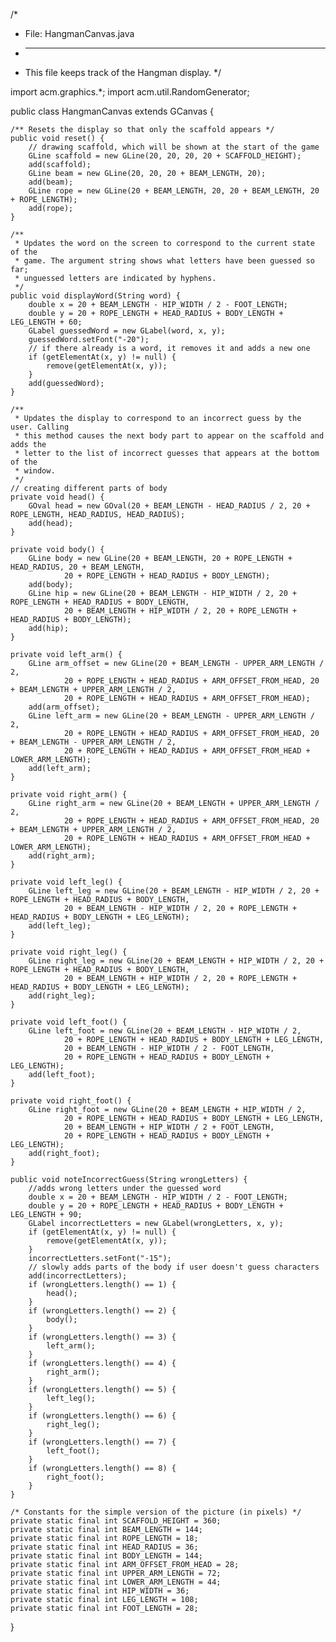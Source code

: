 /*
 * File: HangmanCanvas.java
 * ------------------------
 * This file keeps track of the Hangman display.
 */

import acm.graphics.*;
import acm.util.RandomGenerator;

public class HangmanCanvas extends GCanvas {

	/** Resets the display so that only the scaffold appears */
	public void reset() {
		// drawing scaffold, which will be shown at the start of the game
		GLine scaffold = new GLine(20, 20, 20, 20 + SCAFFOLD_HEIGHT);
		add(scaffold);
		GLine beam = new GLine(20, 20, 20 + BEAM_LENGTH, 20);
		add(beam);
		GLine rope = new GLine(20 + BEAM_LENGTH, 20, 20 + BEAM_LENGTH, 20 + ROPE_LENGTH);
		add(rope);
	}

	/**
	 * Updates the word on the screen to correspond to the current state of the
	 * game. The argument string shows what letters have been guessed so far;
	 * unguessed letters are indicated by hyphens.
	 */
	public void displayWord(String word) {
		double x = 20 + BEAM_LENGTH - HIP_WIDTH / 2 - FOOT_LENGTH;
		double y = 20 + ROPE_LENGTH + HEAD_RADIUS + BODY_LENGTH + LEG_LENGTH + 60;
		GLabel guessedWord = new GLabel(word, x, y);
		guessedWord.setFont("-20");
		// if there already is a word, it removes it and adds a new one
		if (getElementAt(x, y) != null) {
			remove(getElementAt(x, y));
		}
		add(guessedWord);
	}

	/**
	 * Updates the display to correspond to an incorrect guess by the user. Calling
	 * this method causes the next body part to appear on the scaffold and adds the
	 * letter to the list of incorrect guesses that appears at the bottom of the
	 * window.
	 */
	// creating different parts of body
	private void head() {
		GOval head = new GOval(20 + BEAM_LENGTH - HEAD_RADIUS / 2, 20 + ROPE_LENGTH, HEAD_RADIUS, HEAD_RADIUS);
		add(head);
	}

	private void body() {
		GLine body = new GLine(20 + BEAM_LENGTH, 20 + ROPE_LENGTH + HEAD_RADIUS, 20 + BEAM_LENGTH,
				20 + ROPE_LENGTH + HEAD_RADIUS + BODY_LENGTH);
		add(body);
		GLine hip = new GLine(20 + BEAM_LENGTH - HIP_WIDTH / 2, 20 + ROPE_LENGTH + HEAD_RADIUS + BODY_LENGTH,
				20 + BEAM_LENGTH + HIP_WIDTH / 2, 20 + ROPE_LENGTH + HEAD_RADIUS + BODY_LENGTH);
		add(hip);
	}

	private void left_arm() {
		GLine arm_offset = new GLine(20 + BEAM_LENGTH - UPPER_ARM_LENGTH / 2,
				20 + ROPE_LENGTH + HEAD_RADIUS + ARM_OFFSET_FROM_HEAD, 20 + BEAM_LENGTH + UPPER_ARM_LENGTH / 2,
				20 + ROPE_LENGTH + HEAD_RADIUS + ARM_OFFSET_FROM_HEAD);
		add(arm_offset);
		GLine left_arm = new GLine(20 + BEAM_LENGTH - UPPER_ARM_LENGTH / 2,
				20 + ROPE_LENGTH + HEAD_RADIUS + ARM_OFFSET_FROM_HEAD, 20 + BEAM_LENGTH - UPPER_ARM_LENGTH / 2,
				20 + ROPE_LENGTH + HEAD_RADIUS + ARM_OFFSET_FROM_HEAD + LOWER_ARM_LENGTH);
		add(left_arm);
	}

	private void right_arm() {
		GLine right_arm = new GLine(20 + BEAM_LENGTH + UPPER_ARM_LENGTH / 2,
				20 + ROPE_LENGTH + HEAD_RADIUS + ARM_OFFSET_FROM_HEAD, 20 + BEAM_LENGTH + UPPER_ARM_LENGTH / 2,
				20 + ROPE_LENGTH + HEAD_RADIUS + ARM_OFFSET_FROM_HEAD + LOWER_ARM_LENGTH);
		add(right_arm);
	}

	private void left_leg() {
		GLine left_leg = new GLine(20 + BEAM_LENGTH - HIP_WIDTH / 2, 20 + ROPE_LENGTH + HEAD_RADIUS + BODY_LENGTH,
				20 + BEAM_LENGTH - HIP_WIDTH / 2, 20 + ROPE_LENGTH + HEAD_RADIUS + BODY_LENGTH + LEG_LENGTH);
		add(left_leg);
	}

	private void right_leg() {
		GLine right_leg = new GLine(20 + BEAM_LENGTH + HIP_WIDTH / 2, 20 + ROPE_LENGTH + HEAD_RADIUS + BODY_LENGTH,
				20 + BEAM_LENGTH + HIP_WIDTH / 2, 20 + ROPE_LENGTH + HEAD_RADIUS + BODY_LENGTH + LEG_LENGTH);
		add(right_leg);
	}

	private void left_foot() {
		GLine left_foot = new GLine(20 + BEAM_LENGTH - HIP_WIDTH / 2,
				20 + ROPE_LENGTH + HEAD_RADIUS + BODY_LENGTH + LEG_LENGTH,
				20 + BEAM_LENGTH - HIP_WIDTH / 2 - FOOT_LENGTH,
				20 + ROPE_LENGTH + HEAD_RADIUS + BODY_LENGTH + LEG_LENGTH);
		add(left_foot);
	}

	private void right_foot() {
		GLine right_foot = new GLine(20 + BEAM_LENGTH + HIP_WIDTH / 2,
				20 + ROPE_LENGTH + HEAD_RADIUS + BODY_LENGTH + LEG_LENGTH,
				20 + BEAM_LENGTH + HIP_WIDTH / 2 + FOOT_LENGTH,
				20 + ROPE_LENGTH + HEAD_RADIUS + BODY_LENGTH + LEG_LENGTH);
		add(right_foot);
	}

	public void noteIncorrectGuess(String wrongLetters) {
		//adds wrong letters under the guessed word
		double x = 20 + BEAM_LENGTH - HIP_WIDTH / 2 - FOOT_LENGTH;
		double y = 20 + ROPE_LENGTH + HEAD_RADIUS + BODY_LENGTH + LEG_LENGTH + 90;
		GLabel incorrectLetters = new GLabel(wrongLetters, x, y);
		if (getElementAt(x, y) != null) {
			remove(getElementAt(x, y));
		}
		incorrectLetters.setFont("-15");
		// slowly adds parts of the body if user doesn't guess characters
		add(incorrectLetters);
		if (wrongLetters.length() == 1) {
			head();
		}
		if (wrongLetters.length() == 2) {
			body();
		}
		if (wrongLetters.length() == 3) {
			left_arm();
		}
		if (wrongLetters.length() == 4) {
			right_arm();
		}
		if (wrongLetters.length() == 5) {
			left_leg();
		}
		if (wrongLetters.length() == 6) {
			right_leg();
		}
		if (wrongLetters.length() == 7) {
			left_foot();
		}
		if (wrongLetters.length() == 8) {
			right_foot();
		}
	}

	/* Constants for the simple version of the picture (in pixels) */
	private static final int SCAFFOLD_HEIGHT = 360;
	private static final int BEAM_LENGTH = 144;
	private static final int ROPE_LENGTH = 18;
	private static final int HEAD_RADIUS = 36;
	private static final int BODY_LENGTH = 144;
	private static final int ARM_OFFSET_FROM_HEAD = 28;
	private static final int UPPER_ARM_LENGTH = 72;
	private static final int LOWER_ARM_LENGTH = 44;
	private static final int HIP_WIDTH = 36;
	private static final int LEG_LENGTH = 108;
	private static final int FOOT_LENGTH = 28;

}
